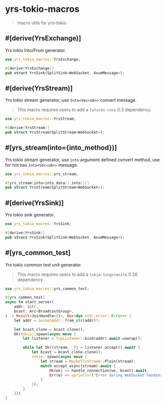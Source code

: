# yrs-tokio-macros

> macro utils for yrs-tokio

## #[derive(YrsExchange)]

Yrs tokio Into/From generator.

```rust
use yrs_tokio_macros::YrsExchange;

#[derive(YrsExchange)]
pub struct YrsSink(SplitSink<WebSocket, AxumMessage>);
```

## #[derive(YrsStream)]

Yrs tokio stream generator, use `Into<Vec<u8>>` convert message.

> This macro requires users to add a `futures-core` 0.3 dependency.

```rust
use yrs_tokio_macros::YrsStream;

#[derive(YrsStream)]
pub struct YrsStream(SplitStream<WebSocket>);
```

## #[yrs_stream(into={into_method})]

Yrs tokio stream generator, use `into` argument defined convert method, use for not has `Into<Vec<u8>>` message.

```rust
use yrs_tokio_macros::yrs_stream;

#[yrs_stream(into=into_data().into())]
pub struct YrsStream(SplitStream<WebSocket>);
```

## #[derive(YrsSink)]

Yrs tokio sink generator.

 ```rust
use yrs_tokio_macros::YrsSink;

#[derive(YrsSink)]
pub struct YrsSink(SplitSink<WebSocket, AxumMessage>);
 ```

## #[yrs_common_test]

Yrs tokio common test unit generator.

> This macro requires users to add a `tokio-tungstenite` 0.26 dependency.

```rust
use yrs_tokio_macros::yrs_common_test;

#[yrs_common_test]
async fn start_server(
    addr: &str,
    bcast: Arc<BroadcastGroup>,
) -> Result<JoinHandle<()>, Box<dyn std::error::Error>> {
    let addr = SocketAddr::from_str(addr)?;

    let bcast_clone = bcast.clone();
    Ok(tokio::spawn(async move {
        let listener = TcpListener::bind(addr).await.unwrap();

        while let Ok((stream, _)) = listener.accept().await {
            let bcast = bcast_clone.clone();
            tokio::spawn(async move {
                let stream = MaybeTlsStream::Plain(stream);
                match accept_async(stream).await {
                    Ok(ws) => handle_connection(ws, bcast).await,
                    Err(e) => eprintln!("Error during WebSocket handshake: {}", e),
                }
            });
        }
    }))
}
```